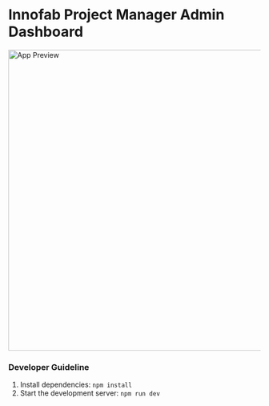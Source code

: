 # Innofab Project Manager Admin Dashboard

 <img src="https://beta.innofab.ch/logos/innofab-full-logo-color.svg" alt="App Preview" width="600" />

### Developer Guideline

1. Install dependencies:
   `npm install`
2. Start the development server:
   `npm run dev`
